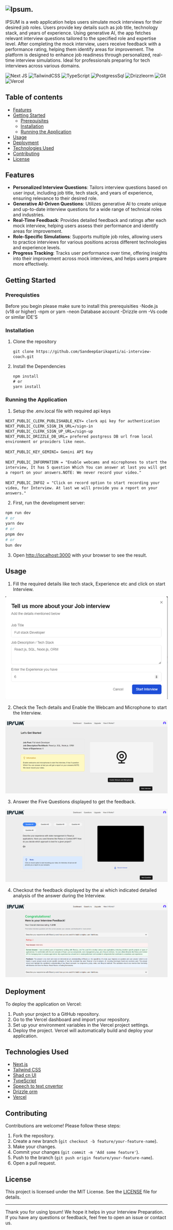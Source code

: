 ## ![Ipsum](https://img.logoipsum.com/311.svg).

IPSUM is a web application helps users simulate mock interviews for their desired job roles. Users provide key details such as job title, technology stack, and years of experience. Using generative AI, the app fetches relevant interview questions tailored to the specified role and expertise level. After completing the mock interview, users receive feedback with a performance rating, helping them identify areas for improvement. The platform is designed to enhance job readiness through personalized, real-time interview simulations. Ideal for professionals preparing for tech interviews across various domains.

![Next JS](https://img.shields.io/badge/Next-black?style=for-the-badge&logo=next.js&logoColor=white) ![TailwindCSS](https://img.shields.io/badge/tailwindcss-%2338B2AC.svg?style=for-the-badge&logo=tailwind-css&logoColor=white) ![TypeScript](https://img.shields.io/badge/typescript-%23007ACC.svg?style=for-the-badge&logo=typescript&logoColor=white) ![PostgressSql](https://img.shields.io/badge/PostgreSQL-316192?style=for-the-badge&logo=postgresql&logoColor=white) ![Drizzleorm](https://img.shields.io/badge/drizzle-C5F74F?style=for-the-badge&logo=drizzle&logoColor=black) ![Git](https://img.shields.io/badge/git-%23F05033.svg?style=for-the-badge&logo=git&logoColor=white) ![Vercel](https://img.shields.io/badge/vercel-%23000000.svg?style=for-the-badge&logo=vercel&logoColor=white) 

## Table of contents
- [Features](#features)
- [Getting Started](#getting-started)
  - [Prerequisites](#prerequisites)
  - [Installation](#installation)
  - [Running the Application](#running-the-application)
- [Usage](#usage)
- [Deployment](#deployment)
- [Technologies Used](#technologies-used)
- [Contributing](#contributing)
- [License](#license)

## Features
- **Personalized Interview Questions**: Tailors interview questions based on user input, including job title, tech stack, and years of experience, ensuring relevance to their desired role.
- **Generative AI-Driven Questions**: Utilizes generative AI to create unique and up-to-date interview questions for a wide range of technical roles and industries.
- **Real-Time Feedback**: Provides detailed feedback and ratings after each mock interview, helping users assess their performance and identify areas for improvement.
- **Role-Specific Simulations**: Supports multiple job roles, allowing users to practice interviews for various positions across different technologies and experience levels.
- **Progress Tracking**: Tracks user performance over time, offering insights into their improvement across mock interviews, and helps users prepare more effectively.

## Getting Started

### Prerequisties
Before you begin please make sure to install this prerequisities
-Node.js (v18 or higher)
-npm or yarn
-neon Database account
-Drizzle orm
-Vs code or similar IDE'S

### Installation
1. Clone the repository
   ```
   git clone https://github.com/SandeepGarikapati/ai-interview-coach.git

   ```
2. Install the Dependencies
   ```
   npm install
   # or
   yarn install

   ```

### Running the Application
1. Setup the .env.local file with required api keys

```env
NEXT_PUBLIC_CLERK_PUBLISHABLE_KEY= clerk api key for authentication
NEXT_PUBLIC_CLERK_SIGN_IN_URL=/sign-in
NEXT_PUBLIC_CLERK_SIGN_UP_URL=/sign-up
NEXT_PUBLIC_DRIZZLE_DB_URL= prefered postgress DB url from local environment or providers like neon.

NEXT_PUBLIC_KEY_GEMINI= Gemini API Key

NEXT_PUBLIC_INFORMATION = "Enable webcams and microphones to start the interview, It has 5 question Which You can answer at last you will get a report on your answers.NOTE: We never record your video."

NEXT_PUBLIC_INFO2 = "Click on record option to start recording your video, for Interview. At last we will provide you a report on your answers."
```

2. First, run the development server:

```bash
npm run dev
# or
yarn dev
# or
pnpm dev
# or
bun dev
```

3. Open [http://localhost:3000](http://localhost:3000) with your browser to see the result.

## Usage

1. Fill the required details like tech stack, Experience etc and click on start Interview.
   
![Image stating how to enter the tech details](howtoenterdetails.png)

2. Check the Tech details and Enable the Webcam and Microphone to start the Interview.

![Image stating how to enable webcam and microphone](enablemicrophoneandwebcam.png)

3. Answer the Five Questions displayed to get the feedback.

![image stating how to answer the interview](Interview_page.png)

4. Checkout the feedback displayed by the ai which indicated detailed analysis of the answer during the Interview.

![image stating the feedback of the interview](feedback_page.png)

## Deployment

To deploy the application on Vercel:

1. Push your project to a GitHub repository.
2. Go to the Vercel dashboard and import your repository.
3. Set up your environment variables in the Vercel project settings.
4. Deploy the project. Vercel will automatically build and deploy your application.


## Technologies Used

- [Next.js](https://nextjs.org/)
- [Tailwind CSS](https://tailwindcss.com/)
- [Shad cn UI](https://ui.shadcn.com/)
- [TypeScript](https://www.typescriptlang.org/)
- [Speech to text cnvertor](https://www.npmjs.com/package/react-hook-stt-fork)
- [Drizzle orm](https://www.npmjs.com/package/drizzle-orm)
- [Vercel](https://vercel.com/)

## Contributing

Contributions are welcome! Please follow these steps:

1. Fork the repository.
2. Create a new branch (`git checkout -b feature/your-feature-name`).
3. Make your changes.
4. Commit your changes (`git commit -m 'Add some feature'`).
5. Push to the branch (`git push origin feature/your-feature-name`).
6. Open a pull request.

## License

This project is licensed under the MIT License. See the [LICENSE](LICENSE) file for details.

---

Thank you for using Ipsum! We hope it helps in your Interview Preparation. If you have any questions or feedback, feel free to open an issue or contact us.
